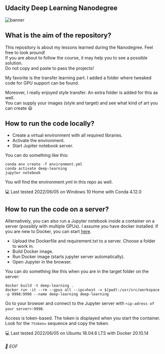 ## Udacity Deep Learning Nanodegree 
<!---
![banner](deep_learning_banner.gif)
-->
![banner](https://github.com/MUCSEB/deep-learning/blob/main/deep_learning_banner.gif)
## What is the aim of the repository?

This repository is about my lessons learned during the Nanodegree. Feel free to look around! \
If you are about to follow the course, it may help you to see a possible solution.\
Do not copy and paste to pass the projects!

My favorite is the transfer learning part. I added a folder where tweaked code for GPU support can be found.

Moreover, I really enjoyed style transfer. An extra folder is added for this as well. \
You can supply your images (style and target) and see what kind of art you can create :smiley:

## How to run the code locally?
- Create a virtual environment with all required libraries.
- Activate the environment.
- Start Jupiter notebook server.

You can do something like this:

```
conda env create -f environment.yml
conda activate deep-learning
jupyter notebook
```
You will find the environment.yml in this repo as well.

:computer: Last tested 2022/06/05 on Windows 10 Home with Conda  4.12.0

## How to run the code on a server?
Alternatively, you can also run a Jupyter notebook inside a container on a server (possibly with multiple GPUs).
I assume you have docker installed. If you are new to Docker, you can start [here](https://docker-curriculum.com/).

- Upload the Dockerfile and requirement.txt to a server. Choose a folder to work in.
- Build Docker image.
- Run Docker image (starts jupyter server automatically).
- Open Jupyter in the browser.

You can do something like this when you are in the target folder on the server:

```
docker build -t deep-learning .
docker run -it --rm --gpus all --ipc=host -v $(pwd):/usr/src/workspace -p 9998:9998 --name deep-learning deep-learning
```

Go to your browser and connect to the Jupyter server with `<ip-adress of your server>:9998`.

Access is token-based. The token is displayed when you start the container. Look for the `?token=` sequence and copy the token.

:computer: Last tested 2022/06/05 on Ubuntu 18.04.6 LTS with Docker 20.10.14
###### 💾 EOF
